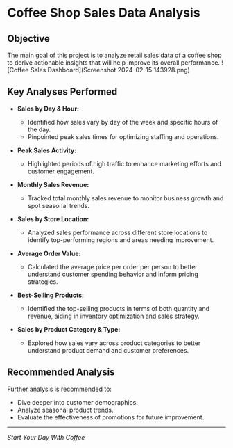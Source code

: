# Coffee Shop Sales Data Analysis

## Objective
The main goal of this project is to analyze retail sales data of a coffee shop to derive actionable insights that will help improve its overall performance.
![Coffee Sales Dashboard](Screenshot 2024-02-15 143928.png)

## Key Analyses Performed

- **Sales by Day & Hour:**
  - Identified how sales vary by day of the week and specific hours of the day.
  - Pinpointed peak sales times for optimizing staffing and operations.

- **Peak Sales Activity:**
  - Highlighted periods of high traffic to enhance marketing efforts and customer engagement.

- **Monthly Sales Revenue:**
  - Tracked total monthly sales revenue to monitor business growth and spot seasonal trends.

- **Sales by Store Location:**
  - Analyzed sales performance across different store locations to identify top-performing regions and areas needing improvement.

- **Average Order Value:**
  - Calculated the average price per order per person to better understand customer spending behavior and inform pricing strategies.

- **Best-Selling Products:**
  - Identified the top-selling products in terms of both quantity and revenue, aiding in inventory optimization and sales strategy.

- **Sales by Product Category & Type:**
  - Explored how sales vary across product categories to better understand product demand and customer preferences.

## Recommended Analysis
Further analysis is recommended to:
- Dive deeper into customer demographics.
- Analyze seasonal product trends.
- Evaluate the effectiveness of promotions for future improvement.

---
*Start Your Day With Coffee*
